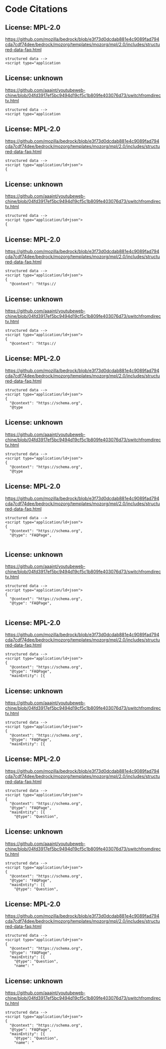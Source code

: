 # Code Citations

## License: MPL-2.0
https://github.com/mozilla/bedrock/blob/e3f73d0dcdab881e4c9089fad794cda7cdf74dee/bedrock/mozorg/templates/mozorg/mpl/2.0/includes/structured-data-faq.html

```
structured data -->
<script type="application
```


## License: unknown
https://github.com/aaajnt/youtubeweb-chine/blob/04fd3917ef5bc9494d19cf5c1b809fe403076d73/switchfromdirectv.html

```
structured data -->
<script type="application
```


## License: MPL-2.0
https://github.com/mozilla/bedrock/blob/e3f73d0dcdab881e4c9089fad794cda7cdf74dee/bedrock/mozorg/templates/mozorg/mpl/2.0/includes/structured-data-faq.html

```
structured data -->
<script type="application/ld+json">
{
```


## License: unknown
https://github.com/aaajnt/youtubeweb-chine/blob/04fd3917ef5bc9494d19cf5c1b809fe403076d73/switchfromdirectv.html

```
structured data -->
<script type="application/ld+json">
{
```


## License: MPL-2.0
https://github.com/mozilla/bedrock/blob/e3f73d0dcdab881e4c9089fad794cda7cdf74dee/bedrock/mozorg/templates/mozorg/mpl/2.0/includes/structured-data-faq.html

```
structured data -->
<script type="application/ld+json">
{
  "@context": "https://
```


## License: unknown
https://github.com/aaajnt/youtubeweb-chine/blob/04fd3917ef5bc9494d19cf5c1b809fe403076d73/switchfromdirectv.html

```
structured data -->
<script type="application/ld+json">
{
  "@context": "https://
```


## License: MPL-2.0
https://github.com/mozilla/bedrock/blob/e3f73d0dcdab881e4c9089fad794cda7cdf74dee/bedrock/mozorg/templates/mozorg/mpl/2.0/includes/structured-data-faq.html

```
structured data -->
<script type="application/ld+json">
{
  "@context": "https://schema.org",
  "@type
```


## License: unknown
https://github.com/aaajnt/youtubeweb-chine/blob/04fd3917ef5bc9494d19cf5c1b809fe403076d73/switchfromdirectv.html

```
structured data -->
<script type="application/ld+json">
{
  "@context": "https://schema.org",
  "@type
```


## License: MPL-2.0
https://github.com/mozilla/bedrock/blob/e3f73d0dcdab881e4c9089fad794cda7cdf74dee/bedrock/mozorg/templates/mozorg/mpl/2.0/includes/structured-data-faq.html

```
structured data -->
<script type="application/ld+json">
{
  "@context": "https://schema.org",
  "@type": "FAQPage",
  
```


## License: unknown
https://github.com/aaajnt/youtubeweb-chine/blob/04fd3917ef5bc9494d19cf5c1b809fe403076d73/switchfromdirectv.html

```
structured data -->
<script type="application/ld+json">
{
  "@context": "https://schema.org",
  "@type": "FAQPage",
  
```


## License: MPL-2.0
https://github.com/mozilla/bedrock/blob/e3f73d0dcdab881e4c9089fad794cda7cdf74dee/bedrock/mozorg/templates/mozorg/mpl/2.0/includes/structured-data-faq.html

```
structured data -->
<script type="application/ld+json">
{
  "@context": "https://schema.org",
  "@type": "FAQPage",
  "mainEntity": [{
```


## License: unknown
https://github.com/aaajnt/youtubeweb-chine/blob/04fd3917ef5bc9494d19cf5c1b809fe403076d73/switchfromdirectv.html

```
structured data -->
<script type="application/ld+json">
{
  "@context": "https://schema.org",
  "@type": "FAQPage",
  "mainEntity": [{
```


## License: MPL-2.0
https://github.com/mozilla/bedrock/blob/e3f73d0dcdab881e4c9089fad794cda7cdf74dee/bedrock/mozorg/templates/mozorg/mpl/2.0/includes/structured-data-faq.html

```
structured data -->
<script type="application/ld+json">
{
  "@context": "https://schema.org",
  "@type": "FAQPage",
  "mainEntity": [{
    "@type": "Question",
```


## License: unknown
https://github.com/aaajnt/youtubeweb-chine/blob/04fd3917ef5bc9494d19cf5c1b809fe403076d73/switchfromdirectv.html

```
structured data -->
<script type="application/ld+json">
{
  "@context": "https://schema.org",
  "@type": "FAQPage",
  "mainEntity": [{
    "@type": "Question",
```


## License: MPL-2.0
https://github.com/mozilla/bedrock/blob/e3f73d0dcdab881e4c9089fad794cda7cdf74dee/bedrock/mozorg/templates/mozorg/mpl/2.0/includes/structured-data-faq.html

```
structured data -->
<script type="application/ld+json">
{
  "@context": "https://schema.org",
  "@type": "FAQPage",
  "mainEntity": [{
    "@type": "Question",
    "name": "
```


## License: unknown
https://github.com/aaajnt/youtubeweb-chine/blob/04fd3917ef5bc9494d19cf5c1b809fe403076d73/switchfromdirectv.html

```
structured data -->
<script type="application/ld+json">
{
  "@context": "https://schema.org",
  "@type": "FAQPage",
  "mainEntity": [{
    "@type": "Question",
    "name": "
```

